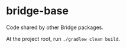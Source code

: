 # bridge-base

Code shared by other Bridge packages.

At the project root, run `./gradlew clean build`.
